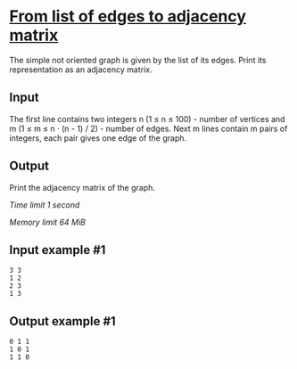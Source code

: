 # [From list of edges to adjacency matrix](https://www.e-olymp.com/en/contests/9060/problems/78607)

The simple not oriented graph is given by the list of its edges. Print its representation as an adjacency matrix.

## Input

The first line contains two integers n (1 ≤ n ≤ 100) - number of vertices and m (1 ≤ m ≤ n · (n - 1) / 2) - number of edges. Next m lines contain m pairs of integers, each pair gives one edge of the graph.

## Output

Print the adjacency matrix of the graph.

_Time limit 1 second_

_Memory limit 64 MiB_

## Input example #1
```
3 3
1 2
2 3
1 3
```

## Output example #1
```
0 1 1
1 0 1
1 1 0
```
